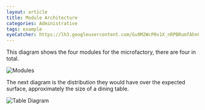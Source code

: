 ```yaml
---
layout: article
title: Module Architecture
categories: Administrative
tags: example
eyeCatcher: https://lh3.googleusercontent.com/Gu9M2WcP0v1X_nRPBRumfAhn6PC00Qwxjx6-LaU61nabHzYM8je_OWWPgl69kPjKsfmALVlcqjptW2gE1Cg9W0QPtTlxBjp82MrVbnAx_dQkADtVE-nYct5mvWn_F8VWw4MOJwN2kg=w2400 
---
```





This diagram shows the four modules for the microfactory, there are four in total.

![Modules](https://lh3.googleusercontent.com/F_YZPfZAVhdBPGVGz1UYNl9eLHZYtNUqo0ixYcZC3RMNRdXtt1fcrTBjHXf5WaQeYDTR35e6hpePQVDXdlENZieZQ8MQp3KHvXGfoVIKeFVTryEpVBygdABcAWST0bSER7LkhU4WUw=w2400)

The next diagram is the distribution they would have over the expected surface, approximately the size of a dining table.

![Table Diagram](https://lh3.googleusercontent.com/czbybMkjEtrYXe1y6ooxK4ImpCp968OMnXsb3OXxqngFhGGFXh2uU65G-LouYp-RUFfLy4y_-sOHtZRwjgqgbECEE_nj7I-BfSA58oEj_OLCkvbsZP0OmNfzw7MsTXiohh91NWqAwQ=w2400)